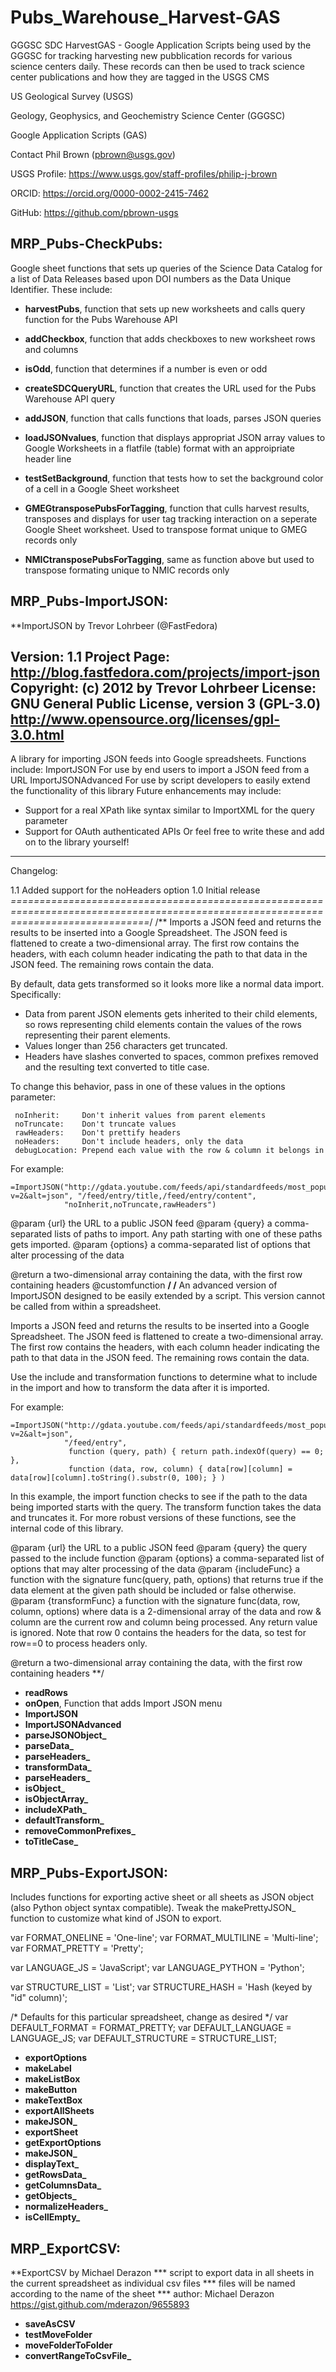 # Pubs_Warehouse_Harvest-GAS
GGGSC SDC HarvestGAS - Google Application Scripts being used by the GGGSC for tracking harvesting new pubblication records for various science centers daily.  These records can then be used to track science center publications and how they are tagged in the USGS CMS

US Geological Survey (USGS)

Geology, Geophysics, and Geochemistry Science Center (GGGSC)

Google Application Scripts (GAS)

Contact Phil Brown (pbrown@usgs.gov)

USGS Profile: https://www.usgs.gov/staff-profiles/philip-j-brown

ORCID: https://orcid.org/0000-0002-2415-7462

GitHub: https://github.com/pbrown-usgs


## MRP_Pubs-CheckPubs:

Google sheet functions that sets up queries of the Science Data Catalog for a list of Data Releases based upon DOI numbers as the Data Unique Identifier.  These include:

- **harvestPubs**, function that sets up new worksheets and calls query function for the Pubs Warehouse API

- **addCheckbox**, function that adds checkboxes to new worksheet rows and columns

- **isOdd**, function that determines if a number is even or odd

- **createSDCQueryURL**, function that creates the URL used for the Pubs Warehouse API query

- **addJSON**, function that calls functions that loads, parses JSON queries

- **loadJSONvalues**, function that displays appropriat JSON array values to Google Worksheets in a flatfile (table) format with an approipriate header line

- **testSetBackground**, function that tests how to set the background color of a cell in a Google Sheet worksheet

- **GMEGtransposePubsForTagging**, function that culls harvest results, transposes and displays for user tag tracking interaction on a seperate Google Sheet worksheet.  Used to transpose format unique to GMEG records only

- **NMICtransposePubsForTagging**, same as function above but used to transpose formating unique to NMIC records only

## MRP_Pubs-ImportJSON:

 **ImportJSON by Trevor Lohrbeer (@FastFedora)

  Version:      1.1
  Project Page: http://blog.fastfedora.com/projects/import-json
  Copyright:    (c) 2012 by Trevor Lohrbeer
  License:      GNU General Public License, version 3 (GPL-3.0) 
                http://www.opensource.org/licenses/gpl-3.0.html
  ------------------------------------------------------------------------------------------------------------------------------------
  A library for importing JSON feeds into Google spreadsheets. Functions include:
     ImportJSON            For use by end users to import a JSON feed from a URL 
     ImportJSONAdvanced    For use by script developers to easily extend the functionality of this library
  Future enhancements may include:
   - Support for a real XPath like syntax similar to ImportXML for the query parameter
   - Support for OAuth authenticated APIs
  Or feel free to write these and add on to the library yourself!
  ------------------------------------------------------------------------------------------------------------------------------------
  Changelog:
  
  1.1    Added support for the noHeaders option
  1.0    Initial release
 *====================================================================================================================================*/
/**
 Imports a JSON feed and returns the results to be inserted into a Google Spreadsheet. The JSON feed is flattened to create 
 a two-dimensional array. The first row contains the headers, with each column header indicating the path to that data in 
 the JSON feed. The remaining rows contain the data. 
 
 By default, data gets transformed so it looks more like a normal data import. Specifically:
 
   - Data from parent JSON elements gets inherited to their child elements, so rows representing child elements contain the values 
      of the rows representing their parent elements.
   - Values longer than 256 characters get truncated.
   - Headers have slashes converted to spaces, common prefixes removed and the resulting text converted to title case. 
 
 To change this behavior, pass in one of these values in the options parameter:
 
     noInherit:     Don't inherit values from parent elements
     noTruncate:    Don't truncate values
     rawHeaders:    Don't prettify headers
     noHeaders:     Don't include headers, only the data
     debugLocation: Prepend each value with the row & column it belongs in
 
  For example:
 
    =ImportJSON("http://gdata.youtube.com/feeds/api/standardfeeds/most_popular?v=2&alt=json", "/feed/entry/title,/feed/entry/content",
                "noInherit,noTruncate,rawHeaders")
  
  @param {url} the URL to a public JSON feed
  @param {query} a comma-separated lists of paths to import. Any path starting with one of these paths gets imported.
  @param {options} a comma-separated list of options that alter processing of the data
 
  @return a two-dimensional array containing the data, with the first row containing headers
  @customfunction
 **/
 /**
  An advanced version of ImportJSON designed to be easily extended by a script. This version cannot be called from within a 
  spreadsheet.
 
  Imports a JSON feed and returns the results to be inserted into a Google Spreadsheet. The JSON feed is flattened to create 
  a two-dimensional array. The first row contains the headers, with each column header indicating the path to that data in 
  the JSON feed. The remaining rows contain the data. 
 
  Use the include and transformation functions to determine what to include in the import and how to transform the data after it is
  imported. 
 
  For example:
 
    =ImportJSON("http://gdata.youtube.com/feeds/api/standardfeeds/most_popular?v=2&alt=json", 
                "/feed/entry",
                 function (query, path) { return path.indexOf(query) == 0; },
                 function (data, row, column) { data[row][column] = data[row][column].toString().substr(0, 100); } )
 
  In this example, the import function checks to see if the path to the data being imported starts with the query. The transform 
  function takes the data and truncates it. For more robust versions of these functions, see the internal code of this library.
 
  @param {url}           the URL to a public JSON feed
  @param {query}         the query passed to the include function
  @param {options}       a comma-separated list of options that may alter processing of the data
  @param {includeFunc}   a function with the signature func(query, path, options) that returns true if the data element at the given path
                         should be included or false otherwise. 
  @param {transformFunc} a function with the signature func(data, row, column, options) where data is a 2-dimensional array of the data 
                         and row & column are the current row and column being processed. Any return value is ignored. Note that row 0 
                         contains the headers for the data, so test for row==0 to process headers only.
 
  @return a two-dimensional array containing the data, with the first row containing headers
 **/
 - **readRows**
 - **onOpen**, Function that adds Import JSON menu
 - **ImportJSON**
 - **ImportJSONAdvanced**
 - **parseJSONObject_**
 - **parseData_**
 - **parseHeaders_**
 - **transformData_**
 - **parseHeaders_**
 - **isObject_**
 - **isObjectArray_**
 - **includeXPath_**
 - **defaultTransform_**
 - **removeCommonPrefixes_**
 - **toTitleCase_**
 
 ## MRP_Pubs-ExportJSON:

Includes functions for exporting active sheet or all sheets as JSON object (also Python object syntax compatible).
Tweak the makePrettyJSON_ function to customize what kind of JSON to export.

var FORMAT_ONELINE   = 'One-line';
var FORMAT_MULTILINE = 'Multi-line';
var FORMAT_PRETTY    = 'Pretty';

var LANGUAGE_JS      = 'JavaScript';
var LANGUAGE_PYTHON  = 'Python';

var STRUCTURE_LIST = 'List';
var STRUCTURE_HASH = 'Hash (keyed by "id" column)';

/* Defaults for this particular spreadsheet, change as desired */
var DEFAULT_FORMAT = FORMAT_PRETTY;
var DEFAULT_LANGUAGE = LANGUAGE_JS;
var DEFAULT_STRUCTURE = STRUCTURE_LIST;

- **exportOptions**
- **makeLabel**
- **makeListBox**
- **makeButton**
- **makeTextBox**
- **exportAllSheets**
- **makeJSON_**
- **exportSheet**
- **getExportOptions**
- **makeJSON_**
- **displayText_**
- **getRowsData_**
- **getColumnsData_**
- **getObjects_**
- **normalizeHeaders_**
- **isCellEmpty_**

## MRP_ExportCSV:
**ExportCSV by Michael Derazon
 *** script to export data in all sheets in the current spreadsheet as individual csv files
 *** files will be named according to the name of the sheet
 *** author: Michael Derazon https://gist.github.com/mderazon/9655893
 
 - **saveAsCSV**
 - **testMoveFolder**
 - **moveFolderToFolder**
 - **convertRangeToCsvFile_**
 
